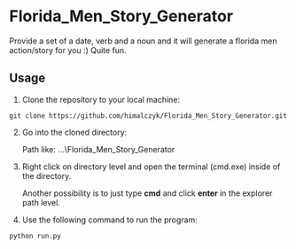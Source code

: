 # Florida_Men_Story_Generator
Provide a set of a date, verb and a noun and it will generate a florida men action/story for you :) Quite fun.

## Usage

1. Clone the repository to your local machine:

```
git clone https://github.com/himalczyk/Florida_Men_Story_Generator.git
```

2. Go into the cloned directory:

    Path like: ...\Florida_Men_Story_Generator

3. Right click on directory level and open the terminal (cmd.exe) inside of the directory.

    Another possibility is to just type **cmd** and click **enter** in the explorer path level.

4. Use the following command to run the program:

```
python run.py
```